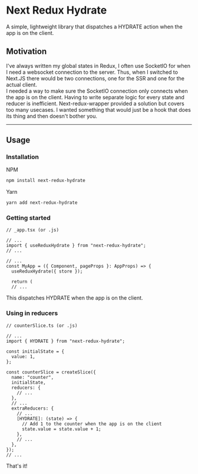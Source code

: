 # Next Redux Hydrate

A simple, lightweight library that dispatches a HYDRATE action when the app is
on the client.

## Motivation

I've always written my global states in Redux, I often use SocketIO for when I
need a websocket connection to the server. Thus, when I switched to Next.JS
there would be two connections, one for the SSR and one for the actual client.
<br/> I needed a way to make sure the SocketIO connection only connects when the
app is on the client. Having to write separate logic for every state and reducer
is inefficient. Next-redux-wrapper provided a solution but covers too many
usecases. I wanted something that would just be a hook that does its thing and
then doesn't bother you.

---

## Usage

### Installation

NPM

```sh
npm install next-redux-hydrate
```

Yarn

```sh
yarn add next-redux-hydrate
```

### Getting started

```TS
// _app.tsx (or .js)

// ...
import { useReduxHydrate } from "next-redux-hydrate";
// ...

// ...
const MyApp = ({ Component, pageProps }: AppProps) => {
  useReduxHydrate({ store });

  return (
  // ...
```

This dispatches HYDRATE when the app is on the client.

### Using in reducers

```TS
// counterSlice.ts (or .js)

// ...
import { HYDRATE } from "next-redux-hydrate";

const initialState = {
  value: 1,
};

const counterSlice = createSlice({
  name: "counter",
  initialState,
  reducers: {
    // ...
  },
  // ...
  extraReducers: {
    // ...
    [HYDRATE]: (state) => {
      // Add 1 to the counter when the app is on the client
      state.value = state.value + 1;
    },
    // ...
  },
});
// ...
```

That's it!
